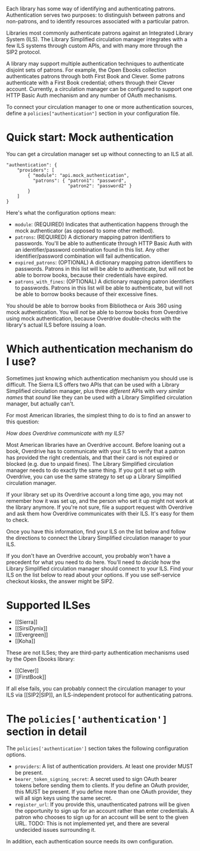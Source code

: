 Each library has some way of identifying and authenticating patrons. Authentication serves two purposes: to distinguish between patrons and non-patrons, and to identify resources associated with a particular patron.

Libraries most commonly authenticate patrons against an Integrated Library System (ILS). The Library Simplified circulation manager integrates with a few ILS systems through custom APIs, and with many more through the SIP2 protocol.

A library may support multiple authentication techniques to authenticate disjoint sets of patrons. For example, the Open Ebooks collection authenticates patrons through both First Book and Clever. Some patrons authenticate with a First Book credential; others through their Clever account. Currently, a circulation manager can be configured to support one HTTP Basic Auth mechanism and any number of OAuth mechanisms.

To connect your circulation manager to one or more authentication sources, define a `policies["authentication"]` section in your configuration file.

# Quick start: Mock authentication

You can get a circulation manager set up without connecting to an ILS at all.

```
"authentication": {
    "providers": [
        { "module": "api.mock_authentication",
          "patrons": { "patron1": "password",
                       "patron2": "password2" }
        }
    ]
}
```

Here's what the configuration options mean:

* `module`: (REQUIRED) Indicates that authentication happens through the mock authenticator (as opposed to some other method).
* `patrons`: (REQUIRED) A dictionary mapping patron identifiers to passwords. You'll be able to authenticate through HTTP Basic Auth with an identifier/password combination found in this list. Any other identifier/password combination will fail authentication.
* `expired_patrons`: (OPTIONAL) A dictionary mapping patron identifiers to passwords. Patrons in this list will be able to authenticate, but will not be able to borrow books, because their credentials have expired.
* `patrons_with_fines`: (OPTIONAL) A dictionary mapping patron identifiers to passwords. Patrons in this list will be able to authenticate, but will not be able to borrow books because of their excessive fines.

You should be able to borrow books from Bibliotheca or Axis 360 using mock authentication. You will _not_ be able to borrow books from Overdrive using mock authentication, because Overdrive double-checks with the library's actual ILS before issuing a loan. 

# Which authentication mechanism do I use?

Sometimes just knowing which authentication mechanism you should use is difficult. The Sierra ILS offers two APIs that can be used with a Library Simplified circulation manager, plus three _different_ APIs with _very similar names_ that _sound_ like they can be used with a Library Simplified circulation manager, but actually can't.

For most American libraries, the simplest thing to do is to find an answer to this question:

_How does Overdrive communicate with my ILS?_

Most American libraries have an Overdrive account. Before loaning out a book, Overdrive has to communicate with your ILS to verify that a patron has provided the right credentials, and that their card is not expired or blocked (e.g. due to unpaid fines). The Library Simplified circulation manager needs to do exactly the same thing. If you got it set up with Overdrive, you can use the same strategy to set up a Library Simplified circulation manager.

If your library set up its Overdrive account a long time ago, you may not remember how it was set up, and the person who set it up might not work at the library anymore. If you're not sure, file a support request with Overdrive and ask them how Overdrive communicates with their ILS. It's easy for them to check.

Once you have this information, find your ILS on the list below and follow the directions to connect the Library Simplified circulation manager to your ILS.

If you don't have an Overdrive account, you probably won't have a precedent for what you need to do here. You'll need to _decide_ how the Library Simplified circulation manager should connect to your ILS. Find your ILS on the list below to read about your options. If you use self-service checkout kiosks, the answer might be SIP2.

# Supported ILSes

* [[Sierra]]
* [[SirsiDynix]]
* [[Evergreen]]
* [[Koha]]

These are not ILSes; they are third-party authentication mechanisms used by the Open Ebooks library:

* [[Clever]]
* [[FirstBook]]

If all else fails, you can probably connect the circulation manager to your ILS via [[SIP2|SIP]], an ILS-independent protocol for authenticating patrons.

# The `policies['authentication']` section in detail

The `policies['authentication']` section takes the following configuration options.

* `providers`: A list of authentication providers. At least one provider MUST be present.
* `bearer_token_signing_secret`: A secret used to sign OAuth bearer tokens before sending them to clients. If you define an OAuth provider, this MUST be present. If you define more than one OAuth provider, they will all sign keys using the same secret.
* `register_url`: If you provide this, unauthenticated patrons will be given the opportunity to sign up for an account rather than enter credentials. A patron who chooses to sign up for an account will be sent to the given URL. TODO: This is not implemented yet, and there are several undecided issues surrounding it.

In addition, each authentication source needs its own configuration.